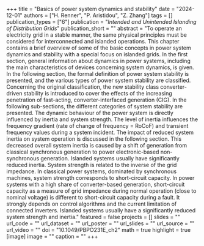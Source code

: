 +++
title = "Basics of power system dynamics and stability"
date = "2024-12-01"
authors = ["H. Renner", "P. Aristidou", "Z. Zhang"]
tags = []
publication_types = ["6"]
publication = "_Intended and Unintended Islanding of Distribution Grids_"
publication_short = ""
abstract = "To operate an electricity grid in a stable manner, the same physical principles must be considered for interconnected and islanded operations. This chapter contains a brief overview of some of the basic concepts in power system dynamics and stability with a special focus on islanded grids. In the first section, general information about dynamics in power systems, including the main characteristics of devices concerning system dynamics, is given. In the following section, the formal definition of power system stability is presented, and the various types of power system stability are classified. Concerning the original classification, the new stability class converter-driven stability is introduced to cover the effects of the increasing penetration of fast-acting, converter-interfaced generation (CIG). In the following sub-sections, the different categories of system stability are presented. The dynamic behaviour of the power system is directly influenced by inertia and system strength. The level of inertia influences the frequency gradient (rate of change of frequency = RoCoF) and transient frequency values during a system incident. The impact of reduced system inertia on system operation is discussed in the following section. This decreased overall system inertia is caused by a shift of generation from classical synchronous generation to power electronic-based non-synchronous generation. Islanded systems usually have significantly reduced inertia. System strength is related to the inverse of the grid impedance. In classical power systems, dominated by synchronous machines, system strength corresponds to short-circuit capacity. In power systems with a high share of converter-based generation, short-circuit capacity as a measure of grid impedance during normal operation (close to nominal voltage) is different to short-circuit capacity during a fault. It strongly depends on control algorithms and the current limitation of connected inverters. Islanded systems usually have a significantly reduced system strength and inertia."
featured = false
projects = []
slides = ""
url_code = ""
url_dataset = ""
url_poster = ""
url_slides = ""
url_source = ""
url_video = ""
doi = "10.1049/PBPO231E_ch2"
math = true
highlight = true
[image]
image = ""
caption = ""
+++

